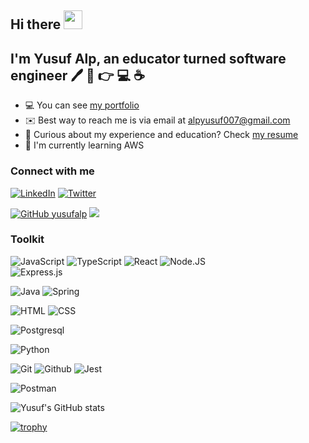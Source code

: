 ## Hi there <img src="https://raw.githubusercontent.com/iampavangandhi/iampavangandhi/master/gifs/Hi.gif" width="30px">

## I'm Yusuf Alp, an educator turned software engineer 🖊️ 📖 👉 💻 ☕

- 💻  You can see [my portfolio](https://yusufalp.github.io/onepage) 
- ✉️  Best way to reach me is via email at [alpyusuf007@gmail.com](alpyusuf007@gmail.com)
- 📃 Curious about my experience and education? Check [my resume](https://yusufalp.github.io/onepage/public/Resume_Yusuf_Alp.pdf)
- 🧠  I'm currently learning AWS

### Connect with me
[![LinkedIn](https://img.shields.io/badge/LinkedIn-0077B5?style=for-the-badge&logo=linkedin&logoColor=white)](https://www.linkedin.com/in/yusuf-alp/) 
[![Twitter](https://img.shields.io/badge/Twitter-1DA1F2?style=for-the-badge&logo=twitter&logoColor=white)](https://twitter.com/yalp122)

[![GitHub yusufalp](https://img.shields.io/github/followers/yusufalp?label=follow&style=social)](https://github.com/yusufalp)
![](https://visitor-badge.glitch.me/badge?page_id=yusufalp)

### Toolkit

![JavaScript](https://img.shields.io/badge/JavaScript-F7DF1E?style=for-the-badge&logo=javascript&logoColor=black)
![TypeScript](https://img.shields.io/badge/TypeScript-007ACC?style=for-the-badge&logo=typescript&logoColor=white)
![React](https://img.shields.io/badge/React-61DBFB?style=for-the-badge&logo=react&logoColor=black)
![Node.JS](https://img.shields.io/badge/Node.js-43853D?style=for-the-badge&logo=node.js&logoColor=white)	
![Express.js](https://img.shields.io/badge/express.js-%23404d59?style=for-the-badge&logo=express&logoColor=%2361DAFB)

![Java](https://img.shields.io/badge/java-%23ED8B00.svg?style=for-the-badge&logo=java&logoColor=white)
![Spring](https://img.shields.io/badge/spring-%236DB33F.svg?style=for-the-badge&logo=spring&logoColor=white)

![HTML](https://img.shields.io/badge/HTML5-E34F26?style=for-the-badge&logo=html5&logoColor=white)
![CSS](https://img.shields.io/badge/CSS-239120?&style=for-the-badge&logo=css3&logoColor=white)

![Postgresql](https://img.shields.io/badge/postgresql-%23316192?style=for-the-badge&logo=postgresql&logoColor=white)

![Python](https://img.shields.io/badge/Python-4B8BBE?style=for-the-badge&logo=python&logoColor=white)

![Git](https://img.shields.io/badge/git-F1502F.svg?&style=for-the-badge&logo=git&logoColor=white)
![Github](https://img.shields.io/badge/github-000000.svg?&style=for-the-badge&logo=github&logoColor=white)
![Jest](https://img.shields.io/badge/jest-98435b.svg?&style=for-the-badge&logo=jest&logoColor=white)

![Postman](https://img.shields.io/badge/Postman-FF6C37?style=for-the-badge&logo=postman&logoColor=white)

![Yusuf's GitHub stats](https://github-readme-stats.vercel.app/api?username=yusufalp)

[![trophy](https://github-profile-trophy.vercel.app/?username=yusufalp)](https://github.com/yusufalp/github-profile-trophy)
